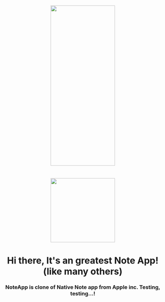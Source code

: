 

<h1 align="center"><img src="https://user-images.githubusercontent.com/62234354/217743689-abcfa083-4ac8-4192-9ffd-1267a358c10c.gif"
                        width="200", height="500"/></h1>
     <h1 align="center"><img src="https://user-images.githubusercontent.com/62234354/217743824-546c47d5-1372-4431-8e71-96bffcc973bb.png" 
     width="200", height="200"/></h1>
     <h1 align="center">Hi there, It's an greatest Note App! (like many others) </a> 
<h3 align="center">
NoteApp is clone of Native Note app from Apple inc. Testing, testing...!
     

